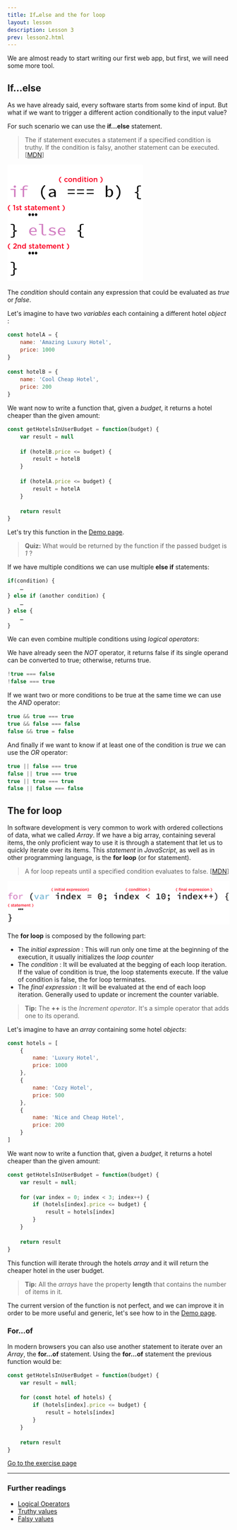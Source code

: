 ```yaml
---
title: If…else and the for loop
layout: lesson
description: Lesson 3
prev: lesson2.html
---
```


We are almost ready to start writing our first web app, but first, we will need some more tool.

## If…else
As we have already said, every software starts from some kind of input. But what if we want to trigger a different action conditionally to the input value?

For such scenario we can use the **if…else** statement.

> The if statement executes a statement if a specified condition is truthy. If the condition is falsy, another statement can be executed. [[MDN](https://developer.mozilla.org/en-US/docs/Web/JavaScript/Reference/Statements/if...else)]

![If…else](assets/ifelse.png)

The _condition_ should contain any expression that could be evaluated as _true_ or _false_.

Let's imagine to have two _variables_ each containing a different hotel _object_ :

```js
const hotelA = {
    name: 'Amazing Luxury Hotel',
    price: 1000
}

const hotelB = {
    name: 'Cool Cheap Hotel',
    price: 200
}
```

We want now to write a function that, given a _budget_, it returns a hotel cheaper than the given amount:

```js
const getHotelsInUserBudget = function(budget) {
    var result = null

    if (hotelB.price <= budget) {
        result = hotelB
    }

    if (hotelA.price <= budget) {
        result = hotelA
    }

    return result
}
```

Let's try this function in the [Demo page](https://jsbin.com/bomocot/edit?js,output).

>**Quiz:** What would be returned by the function if the passed budget is _1_ ?

If we have multiple conditions we can use multiple **else if** statements:

```js
if(condition) {
    …
} else if (another condition) {
    …
} else {
    …
}
```

We can even combine multiple conditions using _logical operators_:

We have already seen the _NOT_ operator, it returns false if its single operand can be converted to true; otherwise, returns true.

```js
!true === false
!false === true
```

If we want two or more conditions to be true at the same time we can use the _AND_ operator:

```js
true && true === true
true && false === false
false && true = false
```

And finally if we want to know if at least one of the condition is _true_ we can use the _OR_ operator:

```js
true || false === true
false || true === true
true || true === true
false || false === false
```

## The for loop
In software development is very common to work with ordered collections of data, what we called _Array_.
If we have a big array, containing several items, the only proficient way to use it is through a statement that let us to quickly iterate over its items.
This _statement_ in _JavaScript_, as well as in other programming language, is the **for loop** (or for statement).

> A for loop repeats until a specified condition evaluates to false. [[MDN](https://developer.mozilla.org/en-US/docs/Web/JavaScript/Guide/Loops_and_iteration#for_statement)]

![for](assets/for.png)

The **for loop** is composed by the following part:
* The _initial expression_ : This will run only one time at the beginning of the execution, it usually initializes the _loop counter_
* The _condition_ : It will be evaluated at the begging of each loop iteration. If the value of condition is true, the loop statements execute. If the value of condition is false, the for loop terminates.
* The _final expression_ : It will be evaluated at the end of each loop iteration. Generally used to update or increment the counter variable.

> **Tip:** The **++** is the _Increment operator_. It's a simple operator that adds one to its operand.

Let's imagine to have an _array_ containing some hotel _objects_:

```js
const hotels = [
    {
        name: 'Luxury Hotel',
        price: 1000
    },
    {
        name: 'Cozy Hotel',
        price: 500
    },
    {
        name: 'Nice and Cheap Hotel',
        price: 200
    }
]
```

We want now to write a function that, given a _budget_, it returns a hotel cheaper than the given amount:

```js
const getHotelsInUserBudget = function(budget) {
    var result = null;

    for (var index = 0; index < 3; index++) {
        if (hotels[index].price <= budget) {
            result = hotels[index]
        }
    }

    return result
}
```

This function will iterate through the hotels _array_ and it will return the cheaper hotel in the user budget.

> **Tip:** All the _arrays_ have the property **length** that contains the number of items in it.

The current version of the function is not perfect, and we can improve it in order to be more useful and generic, let's see how to in the [Demo page](https://jsbin.com/xavopaw/edit?js,output).

### For…of

In modern browsers you can also use another statement to iterate over an _Array_, the **for…of** statement.
Using the **for…of** statement the previous function would be:

```js
const getHotelsInUserBudget = function(budget) {
    var result = null;

    for (const hotel of hotels) {
        if (hotels[index].price <= budget) {
            result = hotels[index]
        }
    }

    return result
}
```

[Go to the exercise page](https://jsbin.com/hunocej/edit?js,output)

---
### Further readings

* [Logical Operators](https://developer.mozilla.org/en-US/docs/Web/JavaScript/Reference/Operators/Logical_Operators)
* [Truthy values](https://developer.mozilla.org/en/docs/Glossary/Truthy)
* [Falsy values](https://developer.mozilla.org/en-US/docs/Glossary/Falsy)